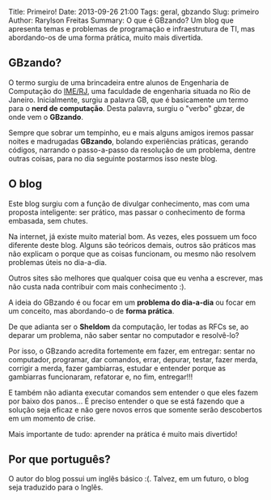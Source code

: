 Title: Primeiro!
Date: 2013-09-26 21:00
Tags: geral, gbzando
Slug: primeiro
Author: Rarylson Freitas
Summary: O que é GBzando? Um blog que apresenta temas e problemas de programação e infraestrutura de TI, mas abordando-os de uma forma prática, muito mais divertida. 

GBzando?
--------

O termo surgiu de uma brincadeira entre alunos de Engenharia de Computação do [IME/RJ](http://www.ime.eb.br), uma faculdade de engenharia situada no Rio de Janeiro. Inicialmente, surgiu a palavra GB, que é basicamente um termo para o **nerd de computação**. Desta palavra, surgiu o "verbo" gbzar, de onde vem o **GBzando**.

Sempre que sobrar um tempinho, eu e mais alguns amigos iremos passar noites e madrugadas **GBzando**, bolando experiências práticas, gerando códigos, narrando o passo-a-passo da resolução de um problema, dentre outras coisas, para no dia seguinte postarmos isso neste blog.

O blog
------

Este blog surgiu com a função de divulgar conhecimento, mas com uma proposta inteligente: ser prático, mas passar o conhecimento de forma embasada, sem chutes.

Na internet, já existe muito material bom. As vezes, eles possuem um foco diferente deste blog. Alguns são teóricos demais, outros são práticos mas não explicam o porque que as coisas funcionam, ou mesmo não resolvem problemas úteis no dia-a-dia.

Outros sites são melhores que qualquer coisa que eu venha a escrever, mas não custa nada contribuir com mais conhecimento :).

A ideia do GBzando é ou focar em um **problema do dia-a-dia** ou focar em um conceito, mas abordando-o de **forma prática**.

De que adianta ser o **Sheldom** da computação, ler todas as RFCs se, ao deparar um problema, não saber sentar no computador e resolvê-lo?

Por isso, o GBzando acredita fortemente em fazer, em entregar: sentar no computador, programar, dar comandos, errar, depurar, testar, fazer merda, corrigir a merda, fazer gambiarras, estudar e entender porque as gambiarras funcionaram, refatorar e, no fim, entregar!!!

E também não adianta executar comandos sem entender o que eles fazem por baixo dos panos... É preciso entender o que se está fazendo que a solução seja eficaz e não gere novos erros que somente serão descobertos em um momento de crise.

Mais importante de tudo: aprender na prática é muito mais divertido!

Por que português?
------------------

O autor do blog possui um inglês básico :(. Talvez, em um futuro, o blog seja traduzido para o Inglês.
